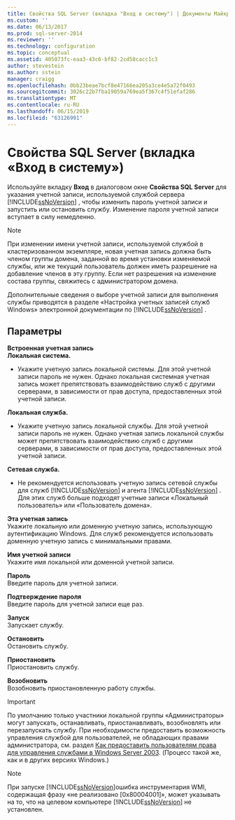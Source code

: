 ```yaml
---
title: Свойства SQL Server (вкладка "Вход в систему") | Документы Майкрософт
ms.custom: ''
ms.date: 06/13/2017
ms.prod: sql-server-2014
ms.reviewer: ''
ms.technology: configuration
ms.topic: conceptual
ms.assetid: 405073fc-eaa3-43c6-bf82-2cd58cacc1c3
author: stevestein
ms.author: sstein
manager: craigg
ms.openlocfilehash: 0bb23beae7bcf8e47166ea205a3ce4e5a72f0493
ms.sourcegitcommit: 3026c22b7fba19059a769ea5f367c4f51efaf286
ms.translationtype: MT
ms.contentlocale: ru-RU
ms.lasthandoff: 06/15/2019
ms.locfileid: "63126991"
---
```

# <a name="sql-server-properties-log-on-tab"></a>Свойства SQL Server (вкладка «Вход в систему»)
  Используйте вкладку **Вход** в диалоговом окне **Свойства SQL Server** для указания учетной записи, используемой службой сервера [!INCLUDE[ssNoVersion](../../includes/ssnoversion-md.md)] , чтобы изменить пароль учетной записи и запустить или остановить службу. Изменение пароля учетной записи вступает в силу немедленно.  
  
> [!NOTE]  
>  При изменении имени учетной записи, используемой службой в кластеризованном экземпляре, новая учетная запись должна быть членом группы домена, заданной во время установки изменяемой службы, или же текущий пользователь должен иметь разрешение на добавление членов в эту группу. Если нет разрешения на изменение состава группы, свяжитесь с администратором домена.  
>   
>  Дополнительные сведения о выборе учетной записи для выполнения службы приводятся в разделе «Настройка учетных записей служб Windows» электронной документации по [!INCLUDE[ssNoVersion](../../includes/ssnoversion-md.md)] .  
  
## <a name="options"></a>Параметры  
 **Встроенная учетная запись**  
 **Локальная система.**  
 -   Укажите учетную запись локальной системы. Для этой учетной записи пароль не нужен. Однако локальная системная учетная запись может препятствовать взаимодействию служб с другими серверами, в зависимости от прав доступа, предоставленных этой учетной записи.  
  
 **Локальная служба.**  
 -   Укажите учетную запись локальной службы. Для этой учетной записи пароль не нужен. Однако учетная запись локальной службы может препятствовать взаимодействию служб с другими серверами, в зависимости от прав доступа, предоставленных этой учетной записи.  
  
 **Сетевая служба.**  
 -   Не рекомендуется использовать учетную запись сетевой службы для служб [!INCLUDE[ssNoVersion](../../includes/ssnoversion-md.md)] и агента [!INCLUDE[ssNoVersion](../../includes/ssnoversion-md.md)] . Для этих служб больше подходят учетные записи «Локальный пользователь» или «Пользователь домена».  
  
 **Эта учетная запись**  
 Укажите локальную или доменную учетную запись, использующую аутентификацию Windows. Для служб рекомендуется использовать доменную учетную запись с минимальными правами.  
  
 **Имя учетной записи**  
 Укажите имя локальной или доменной учетной записи.  
  
 **Пароль**  
 Введите пароль для учетной записи.  
  
 **Подтверждение пароля**  
 Введите пароль для учетной записи еще раз.  
  
 **Запуск**  
 Запускает службу.  
  
 **Остановить**  
 Остановить службу.  
  
 **Приостановить**  
 Приостановить службу.  
  
 **Возобновить**  
 Возобновить приостановленную работу службы.  
  
> [!IMPORTANT]  
>  По умолчанию только участники локальной группы «Администраторы» могут запускать, останавливать, приостанавливать, возобновлять или перезапускать службу. При необходимости предоставить возможность управления службой для пользователей, не обладающих правами администратора, см. раздел [Как предоставить пользователям права для управления службами в Windows Server 2003](https://support.microsoft.com/kb/325349). (Процесс такой же, как и в других версиях Windows.)  
  
> [!NOTE]  
>  При запуске [!INCLUDE[ssNoVersion](../../includes/ssnoversion-md.md)]ошибка инструментария WMI, содержащая фразу «не реализовано [0x80004001]», может указывать на то, что на целевом компьютере [!INCLUDE[ssNoVersion](../../includes/ssnoversion-md.md)] не установлен.  
  
  
